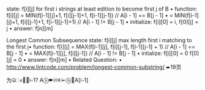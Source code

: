  state: f[i][j] for first i strings at least  edition to become first j of B
  • function: f[i][j] = MIN(f[i-1][j]+1, f[i][j-1]+1, f[i-1][j-1])    // A[i - 1] == B[j - 1] 
  •                   = MIN(f[i-1][j]+1, f[i][j-1]+1, f[i-1][j-1]+1) // A[i - 1] != B[j - 1] 
  • initialize: f[i][0] = i, f[0][j] = j • answer: f[n][m]

Longest Common Subsequence
state: f[i][j] max length first i matching to the first j• function: f[i][j] = MAX(f[i-1][j], f[i][j-1], f[i-1][j-1] + 1) // A[i - 1] == B[j - 1] •                     = MAX(f[i-1][j], f[i][j-1])                         // A[i - 1] != B[j - 1] • intialize: f[i][0] = 0 f[0][j] = 0 • answer: f[n][m]
• Related Question: • http://www.lintcode.com/problem/longest-common-substring/
➨19页

为ொ஄᫝i-1? Aⓗ➨i୭Ꮠ➢ⓗ᫝A[i-1]